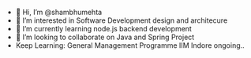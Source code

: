 - 👋 Hi, I’m @shambhumehta
- 👀 I’m interested in Software Development design and architecure
- 🌱 I’m currently learning node.js backend development
- 💞️ I’m looking to collaborate on Java and Spring Project
- Keep Learning: General Management Programme IIM Indore ongoing.. 

<!---
shambhumehta/shambhumehta is a ✨ special ✨ repository because its `README.md` (this file) appears on your GitHub profile.
You can click the Preview link to take a look at your changes.
--->
